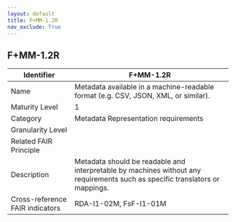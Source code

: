 ```yaml
---
layout: default
title: F+MM-1.2R
nav_exclude: True
---
```


## F+MM-1.2R

| Identifier | F+MM-1.2R |
| ---------- | ----------|
| Name | Metadata available in a machine-readable format (e.g. CSV, JSON, XML, or similar). |
| Maturity Level | 1 |
| Category | Metadata Representation requirements |
| Granularity Level | |
| Related FAIR Principle | |
| Description |  Metadata should be readable and interpretable by machines without any requirements such as specific translators or mappings. |
| Cross-reference FAIR indicators | RDA-I1-02M, FsF-I1-01M |
